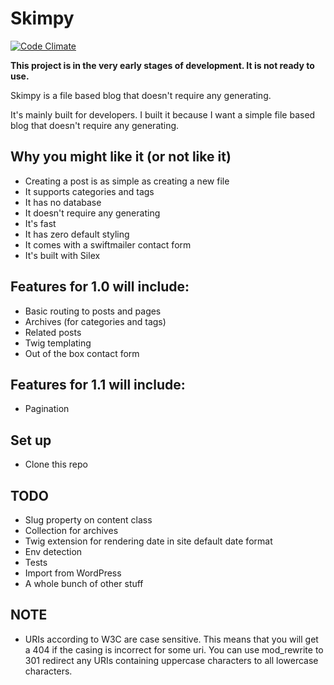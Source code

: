 # Skimpy

[![Code Climate](https://codeclimate.com/github/jtallant/skimpy/badges/gpa.svg)](https://codeclimate.com/github/jtallant/skimpy)

**This project is in the very early stages of development. It is not ready to use.**

Skimpy is a file based blog that doesn't require any generating.

It's mainly built for developers. I built it because I want a simple file 
based blog that doesn't require any generating.

## Why you might like it (or not like it)
* Creating a post is as simple as creating a new file
* It supports categories and tags
* It has no database
* It doesn't require any generating
* It's fast
* It has zero default styling
* It comes with a swiftmailer contact form
* It's built with Silex

## Features for 1.0 will include:
* Basic routing to posts and pages
* Archives (for categories and tags)
* Related posts
* Twig templating
* Out of the box contact form

## Features for 1.1 will include:
* Pagination

## Set up
* Clone this repo

## TODO
* Slug property on content class
* Collection for archives
* Twig extension for rendering date in site default date format
* Env detection
* Tests
* Import from WordPress
* A whole bunch of other stuff

## NOTE
* URIs according to W3C are case sensitive. This means that you will get a 404
  if the casing is incorrect for some uri.
  You can use mod_rewrite to 301 redirect any URIs containing uppercase characters
  to all lowercase characters.